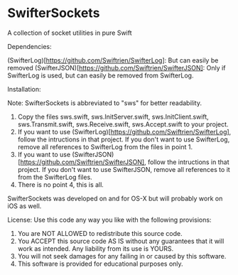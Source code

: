 # SwifterSockets
A collection of socket utilities in pure Swift

Dependencies:

(SwifterLog)[https://github.com/Swiftrien/SwifterLog]: But can easily be removed
(SwifterJSON)[https://github.com/Swiftrien/SwifterJSON]: Only if SwifterLog is used, but can easily be removed from SwifterLog.

Installation:

Note: SwifterSockets is abbreviated to "sws" for better readability.

1. Copy the files sws.swift, sws.InitServer.swift, sws.InitClient.swift, sws.Transmit.swift, sws.Receive.swift, sws.Accept.swift to your project.
2. If you want to use (SwifterLog)[https://github.com/Swiftrien/SwifterLog], follow the intructions in that project. If you don't want to use SwifterLog, remove all references to SwifterLog from the files in point 1.
3. If you want to use (SwifterJSON)[https://github.com/Swiftrien/SwifterJSON], follow the intructions in that project. If you don't want to use SwifterJSON, remove all references to it from the SwifterLog files.
4. There is no point 4, this is all.

SwifterSockets was developed on and for OS-X but will probably work on iOS as well.

License: Use this code any way you like with the following provisions:

1. You are NOT ALLOWED to redistribute this source code.
2. You ACCEPT this source code AS IS without any guarantees that it will work as intended. Any liability from its use is YOURS.
3. You will not seek damages for any failing in or caused by this software.
4. This software is provided for educational purposes only.
